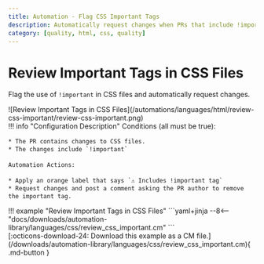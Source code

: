 ```yaml
---
title: Automation - Flag CSS Important Tags
description: Automatically request changes when PRs that include !important tags.
category: [quality, html, css, quality]
---
```

# Review Important Tags in CSS Files

<!-- --8<-- [start:example]-->
Flag the use of `!important` in CSS files and automatically request changes.

<div class="automationImage" markdown="1">
![Review Important Tags in CSS Files](/automations/languages/html/review-css-important/review-css-important.png)
</div>
<div class="automationDescription" markdown="1">
!!! info "Configuration Description"
    Conditions (all must be true):

    * The PR contains changes to CSS files.
    * The changes include `!important`

    Automation Actions:

    * Apply an orange label that says `⚠️ Includes !important tag`
    * Request changes and post a comment asking the PR author to remove the important tag.

</div>
<div class="automationExample" markdown="1">
!!! example "Review Important Tags in CSS Files"
    ```yaml+jinja
    --8<-- "docs/downloads/automation-library/languages/css/review_css_important.cm"
    ```
    <div class="result" markdown>
      <span>
      [:octicons-download-24: Download this example as a CM file.](/downloads/automation-library/languages/css/review_css_important.cm){ .md-button }
      </span>
    </div>
</div>
<!-- --8<-- [end:example]-->
